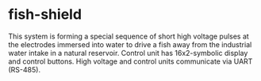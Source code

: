 # fish-shield

This system is forming a special sequence of short high voltage pulses at the electrodes immersed into water to drive a fish away from the industrial water intake in a natural reservoir. Control unit has 16x2-symbolic display and control buttons. High voltage and control units communicate via UART (RS-485).
